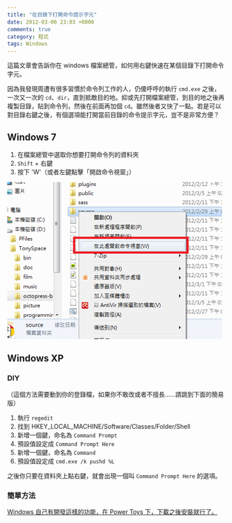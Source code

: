 ```yaml
---
title: "在目錄下打開命令提示字元"
date: 2012-03-06 23:03 +0800
comments: true
category: 程式
tags: Windows
---
```


這篇文章會告訴你在 windows 檔案總管，如何用右鍵快速在某個目錄下打開命令字元。

因為我發現周遭有很多習慣於命令列工作的人，仍傻呼呼的執行 `cmd.exe` 之後，一次又一次的 `cd`、`dir`，直到抵敵目的地。抑或先打開檔案總管，到目的地之後再複製目錄，貼到命令列，然後在前面再加個 `cd`。雖然後者又快了一點。若是可以對目錄右鍵之後，有個選項能打開當前目錄的命令提示字元，豈不是非常方便？

## Windows 7

1. 在檔案總管中選取你想要打開命令列的資料夾
2. `Shift` + 右鍵
3. 按下 'W'（或者左鍵點擊「開啟命令視窗」）

![](/images/right-click-prompt.png)

## Windows XP
### DIY
（這個方法需要動到你的登錄檔，如果你不敢改或者不擅長……請跳到下面的簡易版）

1. 執行 `regedit`
2. 找到 HKEY_LOCAL_MACHINE/Software/Classes/Folder/Shell
3. 新增一個鍵，命名為 `Command Prompt`
4. 預設值設定成 `Command Prompt Here`
5. 新增一個鍵，命名為 `Command`
6. 預設值設定成 `cmd.exe /k pushd %L`

之後你只要在資料夾上點右鍵，就會出現一個叫 `Command Prompt Here` 的選項。

### 簡單方法
[Windows 自己有開發這樣的功能，在 Power Toys 下，下載之後安裝就行了。](http://windows.microsoft.com/en-US/windows/downloads/windows-xp)